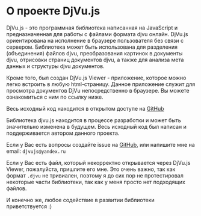 # О проекте DjVu.js

DjVu.js - это программная библиотека написанная на JavaScript и предназначенная для работы с файлами формата djvu онлайн. DjVu.js ориентирована на исполнение в браузере пользователя без связи с сервером. Библиотека может быть использована для разделения (объединения) файлов djvu, преобразования картинок в документы djvu, отрисовки страниц документов djvu, а также для анализа мета данных и структуры djvu документов.

Кроме того, был создан DjVu.js Viewer - приложение, которое можно легко встроить в любую html-страницу. Данное приложение служит для просмотра документов DjVu непосредственно в браузере. Вы можете ознакомиться с ним по ссылку ниже.

Весь исходный код находится в открытом доступе на [GitHub](https://github.com/RussCoder/djvujs)

Библиотека djvu.js находится в процессе разработки и может быть значительно изменена в будущем. 
Весь исходный код был написан и поддерживается автором данного проекта.

Если у Вас есть вопросы создайте issue на [GitHub](https://github.com/RussCoder/djvujs/issues), или напишите мне на email: `djvujs@yandex.ru`

Если у Вас есть файл, который некорректно открывается через DjVu.js Viewer, пожалуйста, пришлите его мне.
Это очень важно, так как формат `.djvu` не тривиален, поэтому я до сих пор не протестировал некоторые части библиотеки, так как
у меня просто нет подходящих файлов.

И конечно же, любое содействие в развитии библиотеки приветствуется :)
